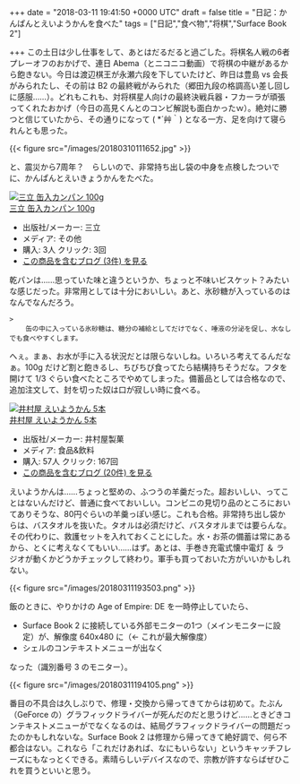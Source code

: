 
+++
date = "2018-03-11 19:41:50 +0000 UTC"
draft = false
title = "日記：かんぱんとえいようかんを食べた"
tags = ["日記","食べ物","将棋","Surface Book 2"]

+++
この土日は少し仕事をして、あとはだるだると過ごした。将棋名人戦の6者プレーオフのおかげで、連日 Abema（とニコニコ動画）で将棋の中継があるから飽きない。今日は渡辺棋王が永瀬六段を下していたけど、昨日は豊島 vs 会長がみられたし、その前は B2 の最終戦がみられた（郷田九段の格調高い差し回しに感服……）。どれもこれも、対将棋星人向けの最終決戦兵器・フカーラが頑張ってくれたおかげ（今日の高見くんとのコンビ解説も面白かったｗ）。絶対に勝つと信じていたから、その通りになって ( *´艸｀) となる一方、足を向けて寝られんとも思った。

{{< figure src="/images/20180310111652.jpg"  >}}

と、震災から7周年？　らしいので、非常持ち出し袋の中身を点検したついでに、かんぱんとえいきょうかんをたべた。<div class="hatena-asin-detail"><a href="http://www.amazon.co.jp/exec/obidos/ASIN/B000VZ2KCA/bestylesnet-22/"><img src="https://images-fe.ssl-images-amazon.com/images/I/41ARJeoZPVL._SL160_.jpg" class="hatena-asin-detail-image" alt="三立 缶入カンパン 100g" title="三立 缶入カンパン 100g"/></a><div class="hatena-asin-detail-info"><a href="http://www.amazon.co.jp/exec/obidos/ASIN/B000VZ2KCA/bestylesnet-22/">三立 缶入カンパン 100g</a><ul><li><span class="hatena-asin-detail-label">出版社/メーカー:</span> 三立</li><li><span class="hatena-asin-detail-label">メディア:</span> その他</li><li><span class="hatena-asin-detail-label">購入</span>: 3人 <span class="hatena-asin-detail-label">クリック</span>: 3回</li><li><a href="http://d.hatena.ne.jp/asin/B000VZ2KCA/bestylesnet-22" target="_blank">この商品を含むブログ (3件) を見る</a></li></ul></div><div class="hatena-asin-detail-foot"></div></div>乾パンは……思っていた味と違うというか、ちょっと不味いビスケット？みたいな感じだった。非常用としては十分においしい。あと、氷砂糖が入っているのはなんでなんだろう。

    >
        缶の中に入っている氷砂糖は、糖分の補給としてだけでなく、唾液の分泌を促し、水なしでも食べやすくします。

    
へぇ。まぁ、お水が手に入る状況だとは限らないしね。いろいろ考えてるんだなぁ。100g だけど割と飽きるし、ちびちび食ってたら結構持ちそうだな。フタを開けて 1/3 ぐらい食べたところでやめてしまった。備蓄品としては合格なので、追加注文して、封を切った奴は口が寂しい時に食べる。<div class="hatena-asin-detail"><a href="http://www.amazon.co.jp/exec/obidos/ASIN/B0053F5FAC/bestylesnet-22/"><img src="https://images-fe.ssl-images-amazon.com/images/I/618kSlX72WL._SL160_.jpg" class="hatena-asin-detail-image" alt="井村屋 えいようかん 5本" title="井村屋 えいようかん 5本"/></a><div class="hatena-asin-detail-info"><a href="http://www.amazon.co.jp/exec/obidos/ASIN/B0053F5FAC/bestylesnet-22/">井村屋 えいようかん 5本</a><ul><li><span class="hatena-asin-detail-label">出版社/メーカー:</span> 井村屋製菓</li><li><span class="hatena-asin-detail-label">メディア:</span> 食品&amp;飲料</li><li><span class="hatena-asin-detail-label">購入</span>: 57人 <span class="hatena-asin-detail-label">クリック</span>: 167回</li><li><a href="http://d.hatena.ne.jp/asin/B0053F5FAC/bestylesnet-22" target="_blank">この商品を含むブログ (20件) を見る</a></li></ul></div><div class="hatena-asin-detail-foot"></div></div>えいようかんは……ちょっと堅めの、ふつうの羊羹だった。超おいしい、ってことはないんだけど、普通に食べておいしい。コンビニの見切り品のところにおいてありそうな、80円ぐらいの羊羹っぽい感じ。これも合格。非常持ち出し袋からは、バスタオルを抜いた。タオルは必須だけど、バスタオルまでは要らんな。その代わりに、救護セットを入れておくことにした。水・お茶の備蓄は常にあるから、とくに考えなくてもいい……はず。あとは、手巻き充電式懐中電灯 ＆ ラジオが動くかどうかチェックして終わり。軍手も買っておいた方がいいかもしれない。

{{< figure src="/images/20180311193503.png"  >}}

飯のときに、やりかけの Age of Empire: DE を一時停止していたら、

<ul>
<li>Surface Book 2 に接続している外部モニターの1つ（メインモニターに設定）が、解像度 640x480 に（← これが最大解像度）</li>
<li>シェルのコンテキストメニューが出なく</li>
</ul>なった（識別番号 3 のモニター）。

{{< figure src="/images/20180311194105.png"  >}}

番目の不具合は久しぶりで、修理・交換から帰ってきてからは初めて。たぶん（GeForce の）グラフィックドライバーが死んだのだと思うけど……ときどきコンテキストメニューがでなくなるのは、結局グラフィックドライバーの問題だったのかもしれないな。Surface Book 2 は修理から帰ってきて絶好調で、何ら不都合はない。これなら「これだけあれば、なにもいらない」というキャッチフレーズにもなっとくできる。素晴らしいデバイスなので、宗教が許すならばぜひこれを買うといいと思う。


